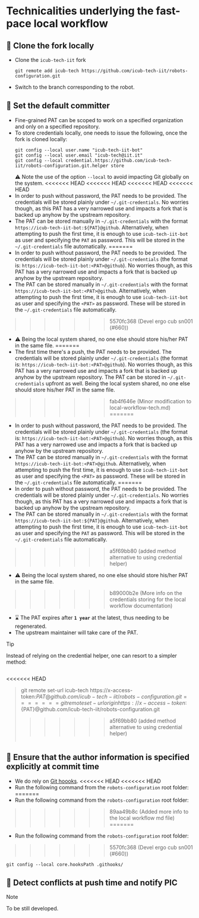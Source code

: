 Technicalities underlying the fast-pace local workflow
======================================================

## 🔲 Clone the fork locally
- Clone the ``icub-tech-iit`` fork
  ```console
  git remote add icub-tech https://github.com/icub-tech-iit/robots-configuration.git
  ```
- Switch to the branch corresponding to the robot.

## 🔲 Set the default committer
- Fine-grained PAT can be scoped to work on a specified organization and only on a specified repository.
- To store credentials locally, one needs to issue the following, once the fork is cloned locally:
  ```console
  git config --local user.name "icub-tech-iit-bot"
  git config --local user.email "icub-tech@iit.it"
  git config --local credential.https://github.com/icub-tech-iit/robots-configuration.git.helper store
  ```
  ⚠️ Note the use of the option `--local` to avoid impacting Git globally on the system.
<<<<<<< HEAD
<<<<<<< HEAD
<<<<<<< HEAD
<<<<<<< HEAD
- In order to push without password, the PAT needs to be provided. The credentials will be stored plainly under `~/.git-credentials`. No worries though, as this PAT has a very narrowed use and impacts a fork that is backed up anyhow by the upstream repository.
- The PAT can be stored manually in `~/.git-credentials` with the format `https://icub-tech-iit-bot:${PAT}@github`. Alternatively, when attempting to push the first time, it is enough to use `icub-tech-iit-bot` as user and specifying the `PAT` as password. This will be stored in the `~/.git-credentials` file automatically.
=======
- In order to push without password, the PAT needs to be provided. The credentials will be stored plainly under `~/.git-credentials` (the format is: `https://icub-tech-iit-bot:<PAT>@github`). No worries though, as this PAT has a very narrowed use and impacts a fork that is backed up anyhow by the upstream repository.
- The PAT can be stored manually in `~/.git-credentials` with the format `https://icub-tech-iit-bot:<PAT>@github`. Alternatively, when attempting to push the first time, it is enough to use `icub-tech-iit-bot` as user and specifying the `<PAT>` as password. These will be stored in the `~/.git-credentials` file automatically.
>>>>>>> 5570fc368 (Devel ergo cub sn001 (#660))
- ⚠️  Being the local system shared, no one else should store his/her PAT in the same file.
=======
- The first time there's a push, the PAT needs to be provided. The credentials will be stored plainly under `~/.git-credentials` (the format is: `https://icub-tech-iit-bot:<PAT>@github`). No worries though, as this PAT has a very narrowed use and impacts a fork that is backed up anyhow by the upstream repository. The PAT can be stored in `~/.git-credentials` upfront as well. Being the local system shared, no one else should store his/her PAT in the same file.
>>>>>>> fab4f646e (Minor modification to local-workflow-tech.md)
=======
- In order to push without password, the PAT needs to be provided. The credentials will be stored plainly under `~/.git-credentials` (the format is: `https://icub-tech-iit-bot:<PAT>@github`). No worries though, as this PAT has a very narrowed use and impacts a fork that is backed up anyhow by the upstream repository.
- The PAT can be stored manually in `~/.git-credentials` with the format `https://icub-tech-iit-bot:<PAT>@github`. Alternatively, when attempting to push the first time, it is enough to use `icub-tech-iit-bot` as user and specifying the `<PAT>` as password. These will be stored in the `~/.git-credentials` file automatically.
=======
- In order to push without password, the PAT needs to be provided. The credentials will be stored plainly under `~/.git-credentials`. No worries though, as this PAT has a very narrowed use and impacts a fork that is backed up anyhow by the upstream repository.
- The PAT can be stored manually in `~/.git-credentials` with the format `https://icub-tech-iit-bot:${PAT}@github`. Alternatively, when attempting to push the first time, it is enough to use `icub-tech-iit-bot` as user and specifying the `PAT` as password. This will be stored in the `~/.git-credentials` file automatically.
>>>>>>> a5f69bb80 (added method alternative to using credential helper)
- ⚠️  Being the local system shared, no one else should store his/her PAT in the same file.
>>>>>>> b89000b2e (More info on the credentials storing for the local workflow documentation)
- ⌛ The PAT expires after **`1 year`** at the latest, thus needing to be regenerated.
- The upstream maintainer will take care of the PAT.

> [!tip]
> Instead of relying on the credential helper, one can resort to a simpler method:
> ```console
<<<<<<< HEAD
> git remote set-url icub-tech https://x-access-token:${PAT}@github.com/icub-tech-iit/robots-configuration.git
=======
> git remote set-url origin https://x-access-token:${PAT}@github.com/icub-tech-iit/robots-configuration.git
>>>>>>> a5f69bb80 (added method alternative to using credential helper)
> ```

## 🔲 Ensure that the author information is specified explicitly at commit time
- We do rely on [Git hoooks](../.githooks).
<<<<<<< HEAD
<<<<<<< HEAD
- Run the following command from the `robots-configuration` root folder:
=======
- Run the following command  from the `robots-configuration` root folder:
>>>>>>> 89aa49b8c (Added more info to the local workflow md file)
=======
- Run the following command  from the `robots-configuration` root folder:
>>>>>>> 5570fc368 (Devel ergo cub sn001 (#660))
  ```console
  git config --local core.hooksPath .githooks/
  ```

## 🔲 Detect conflicts at push time and notify PIC

> [!note]
> To be still developed.
